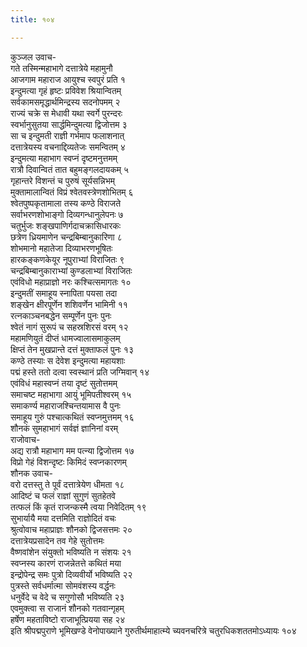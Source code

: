 ```yaml
---
title: १०४

---
```

कुञ्जल उवाच-  
गते तस्मिन्महाभागे दत्तात्रेये महामुनौ  
आजगाम महाराज आयुश्च स्वपुरं प्रति १  
इन्दुमत्या गृहं हृष्टः प्रविवेश श्रियान्वितम्  
सर्वकामसमृद्धार्थमिन्द्रस्य सदनोपमम् २  
राज्यं चक्रे स मेधावी यथा स्वर्गे पुरन्दरः  
स्वर्भानुसुतया सार्द्धमिन्दुमत्या द्विजोत्तम ३  
सा च इन्दुमती राज्ञी गर्भमाप फलाशनात्  
दत्तात्रेयस्य वचनाद्दिव्यतेजः समन्वितम् ४  
इन्दुमत्या महाभाग स्वप्नं दृष्टमनुत्तमम्  
रात्रौ दिवान्वितं तात बहुमङ्गलदायकम् ५  
गृहान्तरे विशन्तं च पुरुषं सूर्यसन्निभम्  
मुक्तामालान्वितं विप्रं श्वेतवस्त्रेणशोभितम् ६  
श्वेतपुष्पकृतामाला तस्य कण्ठे विराजते  
सर्वाभरणशोभाङ्गो दिव्यगन्धानुलेपनः ७  
चतुर्भुजः शङ्खपाणिर्गदाचक्रासिधारकः  
छत्रेण ध्रियमाणेन चन्द्रबिम्बानुकारिणा ८  
शोभमानो महातेजा दिव्याभरणभूषितः  
हारकङ्कणकेयूर नूपुराभ्यां विराजितः ९  
चन्द्रबिम्बानुकाराभ्यां कुण्डलाभ्यां विराजितः  
एवंविधो महाप्राज्ञो नरः कश्चित्समागतः १०  
इन्दुमतीं समाहूय स्नापिता पयसा तदा  
शङ्खेन क्षीरपूर्णेन शशिवर्णेन भामिनी ११  
रत्नकाञ्चनबद्धेन सम्पूर्णेन पुनः पुनः  
श्वेतं नागं सुरूपं च सहस्रशिरसं वरम् १२  
महामणियुतं दीप्तं धामज्वालासमाकुलम्  
क्षिप्तं तेन मुखप्रान्ते दत्तं मुक्ताफलं पुनः १३  
कण्ठे तस्याः स देवेश इन्दुमत्या महायशाः  
पद्मं हस्ते ततो दत्वा स्वस्थानं प्रति जग्मिवान् १४  
एवंविधं महास्वप्नं तया दृष्टं सुतोत्तमम्  
समाचष्ट महाभागा आयुं भूमिपतीश्वरम् १५  
समाकर्ण्य महाराजश्चिन्तयामास वै पुनः  
समाहूय गुरुं पश्चात्कथितं स्वप्नमुत्तमम् १६  
शौनकं सुमहाभागं सर्वज्ञं ज्ञानिनां वरम्  
राजोवाच-  
अद्य रात्रौ महाभाग मम पत्न्या द्विजोत्तम १७  
विप्रो गेहं विशन्दृष्टः किमिदं स्वप्नकारणम्  
शौनक उवाच-  
वरो दत्तस्तु ते पूर्वं दत्तात्रेयेण धीमता १८  
आदिष्टं च फलं राज्ञां सुगुणं सुतहेतवे  
तत्फलं किं कृतं राजन्कस्मै त्वया निवेदितम् १९  
सुभार्यायै मया दत्तमिति राज्ञोदितं वचः  
श्रुत्वोवाच महाप्राज्ञः शौनको द्विजसत्तमः २०  
दत्तात्रेयप्रसादेन तव गेहे सुतोत्तमः  
वैष्णवांशेन संयुक्तो भविष्यति न संशयः २१  
स्वप्नस्य कारणं राजन्नेतत्ते कथितं मया  
इन्द्रोपेन्द्र समः पुत्रो दिव्यवीर्यो भविष्यति २२  
पुत्रस्ते सर्वधर्मात्मा सोमवंशस्य वर्द्धनः  
धनुर्वेदे च वेदे च सगुणोसौ भविष्यति २३  
एवमुक्त्वा स राजानं शौनको गतवान्गृहम्  
हर्षेण महताविष्टो राजाभूत्प्रियया सह २४  
इति श्रीपद्मपुराणे भूमिखण्डे वेनोपाख्याने गुरुतीर्थमाहात्म्ये च्यवनचरित्रे चतुरधिकशततमोऽध्यायः १०४